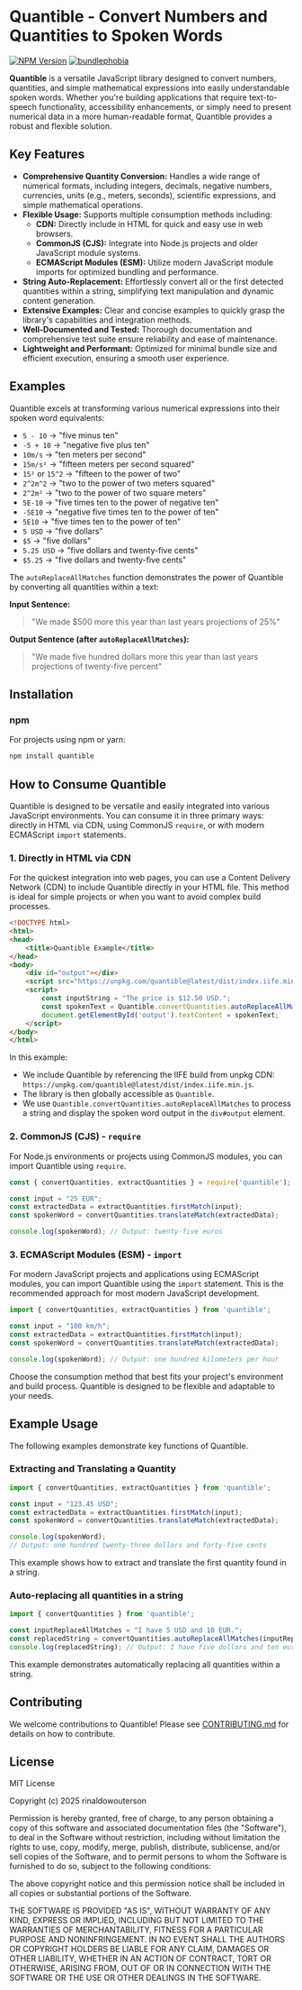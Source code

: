 # Quantible - Convert Numbers and Quantities to Spoken Words

[![NPM Version](https://img.shields.io/npm/v/quantible)](https://www.npmjs.com/package/quantible)
[![bundlephobia](https://badgen.net/bundlephobia/minzip/quantible)](https://bundlephobia.com/package/quantible)

**Quantible** is a versatile JavaScript library designed to convert numbers, quantities, and simple mathematical expressions into easily understandable spoken words. Whether you're building applications that require text-to-speech functionality, accessibility enhancements, or simply need to present numerical data in a more human-readable format, Quantible provides a robust and flexible solution.

## Key Features

*   **Comprehensive Quantity Conversion:** Handles a wide range of numerical formats, including integers, decimals, negative numbers, currencies, units (e.g., meters, seconds), scientific expressions, and simple mathematical operations.
*   **Flexible Usage:**  Supports multiple consumption methods including:
    *   **CDN:**  Directly include in HTML for quick and easy use in web browsers.
    *   **CommonJS (CJS):**  Integrate into Node.js projects and older JavaScript module systems.
    *   **ECMAScript Modules (ESM):**  Utilize modern JavaScript module imports for optimized bundling and performance.
*   **String Auto-Replacement:**  Effortlessly convert all or the first detected quantities within a string, simplifying text manipulation and dynamic content generation.
*   **Extensive Examples:**  Clear and concise examples to quickly grasp the library's capabilities and integration methods.
*   **Well-Documented and Tested:**  Thorough documentation and comprehensive test suite ensure reliability and ease of maintenance.
*   **Lightweight and Performant:** Optimized for minimal bundle size and efficient execution, ensuring a smooth user experience.

## Examples

Quantible excels at transforming various numerical expressions into their spoken word equivalents:

- `5 - 10`  ->  "five minus ten"
- `-5 + 10` ->  "negative five plus ten"
- `10m/s`  ->  "ten meters per second"
- `15m/s²` ->  "fifteen meters per second squared"
- `15²` or `15^2` ->  "fifteen to the power of two"
- `2^2m^2` ->  "two to the power of two meters squared"
- `2^2m²` ->  "two to the power of two square meters"
- `5E-10` ->  "five times ten to the power of negative ten"
- `-5E10` ->  "negative five times ten to the power of ten"
- `5E10`  ->  "five times ten to the power of ten"
- `5 USD` ->  "five dollars"
- `$5`   ->  "five dollars"
- `5.25 USD` ->  "five dollars and twenty-five cents"
- `$5.25`  ->  "five dollars and twenty-five cents"

The `autoReplaceAllMatches` function demonstrates the power of Quantible by converting all quantities within a text:

**Input Sentence:**

> "We made $500 more this year than last years projections of 25%"

**Output Sentence (after `autoReplaceAllMatches`):**

> "We made five hundred dollars more this year than last years projections of twenty-five percent"

## Installation

### npm

For projects using npm or yarn:

```bash
npm install quantible
```

## How to Consume Quantible

Quantible is designed to be versatile and easily integrated into various JavaScript environments. You can consume it in three primary ways: directly in HTML via CDN, using CommonJS `require`, or with modern ECMAScript `import` statements.

### 1.  Directly in HTML via CDN

For the quickest integration into web pages, you can use a Content Delivery Network (CDN) to include Quantible directly in your HTML file. This method is ideal for simple projects or when you want to avoid complex build processes.

```html
<!DOCTYPE html>
<html>
<head>
    <title>Quantible Example</title>
</head>
<body>
    <div id="output"></div>
    <script src="https://unpkg.com/quantible@latest/dist/index.iife.min.js"></script>
    <script>
        const inputString = "The price is $12.50 USD.";
        const spokenText = Quantible.convertQuantities.autoReplaceAllMatches(inputString);
        document.getElementById('output').textContent = spokenText;
    </script>
</body>
</html>
```

In this example:

*   We include Quantible by referencing the IIFE build from unpkg CDN:  `https://unpkg.com/quantible@latest/dist/index.iife.min.js`.
*   The library is then globally accessible as `Quantible`.
*   We use `Quantible.convertQuantities.autoReplaceAllMatches` to process a string and display the spoken word output in the `div#output` element.

### 2.  CommonJS (CJS) - `require`

For Node.js environments or projects using CommonJS modules, you can import Quantible using `require`.

```javascript
const { convertQuantities, extractQuantities } = require('quantible');

const input = "25 EUR";
const extractedData = extractQuantities.firstMatch(input);
const spokenWord = convertQuantities.translateMatch(extractedData);

console.log(spokenWord); // Output: twenty-five euros
```

### 3.  ECMAScript Modules (ESM) - `import`

For modern JavaScript projects and applications using ECMAScript modules, you can import Quantible using the `import` statement. This is the recommended approach for most modern JavaScript development.

```javascript
import { convertQuantities, extractQuantities } from 'quantible';

const input = "100 km/h";
const extractedData = extractQuantities.firstMatch(input);
const spokenWord = convertQuantities.translateMatch(extractedData);

console.log(spokenWord); // Output: one hundred kilometers per hour
```

Choose the consumption method that best fits your project's environment and build process. Quantible is designed to be flexible and adaptable to your needs.

## Example Usage

The following examples demonstrate key functions of Quantible.

### Extracting and Translating a Quantity

```javascript
import { convertQuantities, extractQuantities } from 'quantible';

const input = "123.45 USD";
const extractedData = extractQuantities.firstMatch(input);
const spokenWord = convertQuantities.translateMatch(extractedData);

console.log(spokenWord);
// Output: one hundred twenty-three dollars and forty-five cents
```

This example shows how to extract and translate the first quantity found in a string.

### Auto-replacing all quantities in a string

```javascript
import { convertQuantities } from 'quantible';

const inputReplaceAllMatches = "I have 5 USD and 10 EUR.";
const replacedString = convertQuantities.autoReplaceAllMatches(inputReplaceAllMatches);
console.log(replacedString); // Output: I have five dollars and ten euros.
```

This example demonstrates automatically replacing all quantities within a string.

## Contributing

We welcome contributions to Quantible! Please see [CONTRIBUTING.md](CONTRIBUTING.md) for details on how to contribute.

## License

MIT License

Copyright (c) 2025 rinaldowouterson

Permission is hereby granted, free of charge, to any person obtaining a copy
of this software and associated documentation files (the "Software"), to deal
in the Software without restriction, including without limitation the rights
to use, copy, modify, merge, publish, distribute, sublicense, and/or sell
copies of the Software, and to permit persons to whom the Software is
furnished to do so, subject to the following conditions:

The above copyright notice and this permission notice shall be included in all
copies or substantial portions of the Software.

THE SOFTWARE IS PROVIDED "AS IS", WITHOUT WARRANTY OF ANY KIND, EXPRESS OR
IMPLIED, INCLUDING BUT NOT LIMITED TO THE WARRANTIES OF MERCHANTABILITY,
FITNESS FOR A PARTICULAR PURPOSE AND NONINFRINGEMENT. IN NO EVENT SHALL THE
AUTHORS OR COPYRIGHT HOLDERS BE LIABLE FOR ANY CLAIM, DAMAGES OR OTHER
LIABILITY, WHETHER IN AN ACTION OF CONTRACT, TORT OR OTHERWISE, ARISING FROM,
OUT OF OR IN CONNECTION WITH THE SOFTWARE OR THE USE OR OTHER DEALINGS IN THE
SOFTWARE.
```
